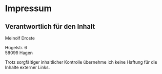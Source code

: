 # Impressum

## Verantwortlich für den Inhalt

Meinolf Droste

Hügelstr. 6  
58099 Hagen

Trotz sorgfältiger inhaltlicher Kontrolle übernehme ich keine Haftung für die Inhalte externer Links.